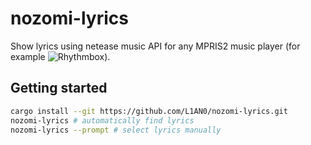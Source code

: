 # nozomi-lyrics

Show lyrics using netease music API for any MPRIS2 music player (for example ![Rhythmbox](https://wiki.gnome.org/Apps/Rhythmbox)).



## Getting started

```bash
cargo install --git https://github.com/L1AN0/nozomi-lyrics.git
nozomi-lyrics # automatically find lyrics
nozomi-lyrics --prompt # select lyrics manually
```
